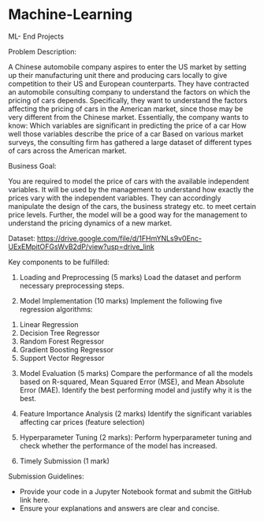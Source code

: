# Machine-Learning
ML- End Projects


Problem Description:

A Chinese automobile company aspires to enter the US market by setting up their manufacturing unit there and producing cars locally to give competition to their US and European counterparts. They have contracted an automobile consulting company to understand the factors on which the pricing of cars depends. Specifically, they want to understand the factors affecting the pricing of cars in the American market, since those may be very different from the Chinese market. Essentially, the company wants to know:
Which variables are significant in predicting the price of a car
How well those variables describe the price of a car
Based on various market surveys, the consulting firm has gathered a large dataset of different types of cars across the American market.

Business Goal:

You are required to model the price of cars with the available independent variables. It will be used by the management to understand how exactly the prices vary with the independent variables. They can accordingly manipulate the design of the cars, the business strategy etc. to meet certain price levels. Further, the model will be a good way for the management to
understand the pricing dynamics of a new market.

Dataset:  https://drive.google.com/file/d/1FHmYNLs9v0Enc-UExEMpitOFGsWvB2dP/view?usp=drive_link

Key components to be fulfilled:

1. Loading and Preprocessing (5 marks)
 Load the dataset and perform necessary preprocessing steps.
   
2. Model Implementation (10 marks)
 Implement the following five regression algorithms:
1) Linear Regression
2) Decision Tree Regressor
3) Random Forest Regressor
4) Gradient Boosting Regressor
5) Support Vector Regressor

3. Model Evaluation (5 marks)
Compare the performance of all the models based on R-squared, Mean Squared Error (MSE), and Mean Absolute Error (MAE).
Identify the best performing model and justify why it is the best.


4. Feature Importance Analysis (2 marks)
Identify the significant variables affecting car prices (feature selection)


5. Hyperparameter Tuning (2 marks):
Perform hyperparameter tuning and check whether the performance of the model has increased.


6. Timely Submission (1 mark)

Submission Guidelines:
- Provide your code in a Jupyter Notebook format and submit the GitHub link here.
- Ensure your explanations and answers are clear and concise.
